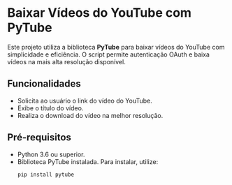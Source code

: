 # Baixar Vídeos do YouTube com PyTube

Este projeto utiliza a biblioteca **PyTube** para baixar vídeos do YouTube com simplicidade e eficiência. O script permite autenticação OAuth e baixa vídeos na mais alta resolução disponível.

## Funcionalidades
- Solicita ao usuário o link do vídeo do YouTube.
- Exibe o título do vídeo.
- Realiza o download do vídeo na melhor resolução.

## Pré-requisitos
- Python 3.6 ou superior.
- Biblioteca PyTube instalada. Para instalar, utilize:
  ```bash
  pip install pytube
